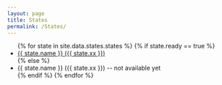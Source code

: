 ```yaml
---
layout: page
title: States
permalink: /States/
---
```


<ul>
{% for state in site.data.states.states %}
  {% if state.ready == true %}
    <li><a href="TODO">{{ state.name }} ({{ state.xx }})</a></li>
  {% else %}
    <li>{{ state.name }} ({{ state.xx }}) -- not available yet</li>
  {% endif %}
{% endfor %}
</ul>